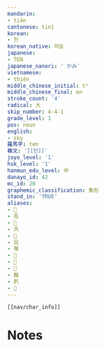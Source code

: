 ```yaml
---
mandarin:
- tiān
cantonese: tin1
korean:
- 천
korean_native: 하늘
japanese:
- TEN
japanese_nanori: ' かみ'
vietnamese:
- thiên
middle_chinese_initial: tʰ
middle_chinese_final: en
stroke_count: '4'
radical: 大
skip_number: 4-4-1
grade_level: 1
pos: noun
english:
- sky
羅馬字: ten
韓文: '[[턴]]'
joyo_level: '1'
hsk_level: '1'
hanmun_edu_level: 中
danayo_id: 42
mc_id: 20
graphemic_classification: 象形
stand_in: 'TRUE'
aliases:
- 𠀘
- 𠀡
- 𠑺
- 兲
- 𠕹
- 㕦
- 䒶
- 𦴞
- 𩇗
- 𩇞
- 靝
- 靔
- 𠀑
---
```

```meta-bind-embed
[[nav/char_info]]
```

# Notes
